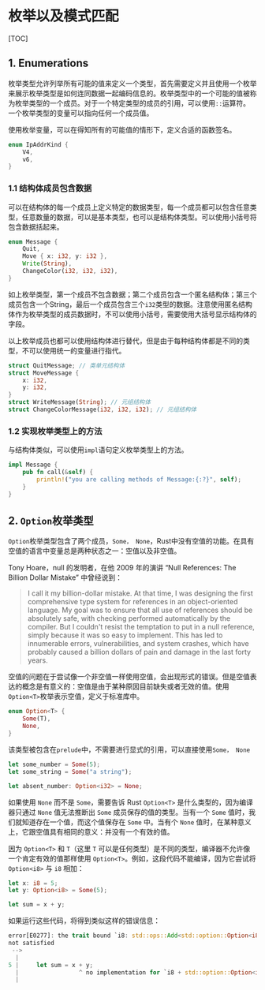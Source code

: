 # 枚举以及模式匹配

[TOC]

## 1. Enumerations 

枚举类型允许列举所有可能的值来定义一个类型，首先需要定义并且使用一个枚举来展示枚举类型是如何连同数据一起编码信息的。枚举类型中的一个可能的值被称为枚举类型的一个成员。对于一个特定类型的成员的引用，可以使用`::`运算符。一个枚举类型的变量可以指向任何一个成员值。

使用枚举变量，可以在得知所有的可能值的情形下，定义合适的函数签名。

```rust
enum IpAddrKind {
    V4, 
    v6,
}
```

### 1.1 结构体成员包含数据

可以在结构体的每一个成员上定义特定的数据类型，每一个成员都可以包含任意类型，任意数量的数据，可以是基本类型，也可以是结构体类型。可以使用小括号将包含数据括起来。

```rust
enum Message {
    Quit,
    Move { x: i32, y: i32 },
    Write(String),
    ChangeColor(i32, i32, i32),
}
```

如上枚举类型，第一个成员不包含数据；第二个成员包含一个匿名结构体；第三个成员包含一个String，最后一个成员包含三个`i32`类型的数据。注意使用匿名结构体作为枚举类型的成员数据时，不可以使用小括号，需要使用大括号显示结构体的字段。

以上枚举成员也都可以使用结构体进行替代，但是由于每种结构体都是不同的类型，不可以使用统一的变量进行指代。

```rust
struct QuitMessage; // 类单元结构体
struct MoveMessage {
    x: i32,
    y: i32,
}
struct WriteMessage(String); // 元组结构体
struct ChangeColorMessage(i32, i32, i32); // 元组结构体
```

### 1.2 实现枚举类型上的方法

与结构体类似，可以使用`impl`语句定义枚举类型上的方法。

```rust
impl Message {
    pub fn call(&self) {
        println!("you are calling methods of Message:{:?}", self);
    }
}
```

## 2. `Option`枚举类型

`Option`枚举类型包含了两个成员，`Some， None`，Rust中没有空值的功能。在具有空值的语言中变量总是两种状态之一：空值以及非空值。

Tony Hoare，null 的发明者，在他 2009 年的演讲 “Null References: The Billion Dollar Mistake” 中曾经说到：

> I call it my billion-dollar mistake. At that time, I was designing the first comprehensive type system for references in an object-oriented language. My goal was to ensure that all use of references should be absolutely safe, with checking performed automatically by the compiler. But I couldn't resist the temptation to put in a null reference, simply because it was so easy to implement. This has led to innumerable errors, vulnerabilities, and system crashes, which have probably caused a billion dollars of pain and damage in the last forty years.

空值的问题在于尝试像一个非空值一样使用空值，会出现形式的错误。但是空值表达的概念是有意义的：空值是由于某种原因目前缺失或者无效的值。使用`Option<T>`枚举表示空值，定义于标准库中。

```rust
enum Option<T> {
    Some(T),
    None,
}
```

该类型被包含在`prelude`中，不需要进行显式的引用，可以直接使用`Some， None`

```rust
let some_number = Some(5);
let some_string = Some("a string");

let absent_number: Option<i32> = None;
```

如果使用 `None` 而不是 `Some`，需要告诉 Rust `Option<T>` 是什么类型的，因为编译器只通过 `None` 值无法推断出 `Some` 成员保存的值的类型。当有一个 `Some` 值时，我们就知道存在一个值，而这个值保存在 `Some` 中。当有个 `None` 值时，在某种意义上，它跟空值具有相同的意义：并没有一个有效的值。

因为 `Option<T>` 和 `T`（这里 `T` 可以是任何类型）是不同的类型，编译器不允许像一个肯定有效的值那样使用 `Option<T>`。例如，这段代码不能编译，因为它尝试将 `Option<i8>` 与 `i8` 相加：

```rust
let x: i8 = 5;
let y: Option<i8> = Some(5);

let sum = x + y;
```

如果运行这些代码，将得到类似这样的错误信息：

```rust
error[E0277]: the trait bound `i8: std::ops::Add<std::option::Option<i8>>` is
not satisfied
 -->
  |
5 |     let sum = x + y;
  |                 ^ no implementation for `i8 + std::option::Option<i8>`
  |
```

 

